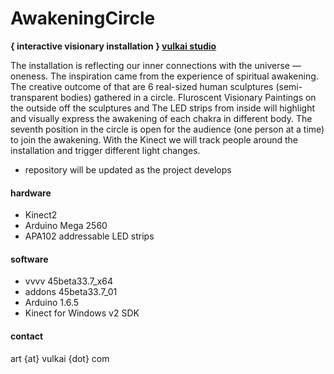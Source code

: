# AwakeningCircle

**{ interactive visionary installation }
[vulkai studio](http://www.vulkai.com)**

The installation is reflecting our inner connections with the universe — oneness. The inspiration came from the experience of spiritual awakening. The creative outcome of that are 6 real-sized human sculptures (semi-transparent bodies) gathered in a circle. Fluroscent Visionary Paintings on the outside off the sculptures and The LED strips from inside will highlight and visually express the awakening of each chakra in different body. The seventh position in the circle is open for the audience (one person at a time) to join the awakening. With the Kinect we will track people around the installation and trigger different light changes.

* repository will be updated as the project develops

#### hardware
* Kinect2
* Arduino Mega 2560
* APA102 addressable LED strips

#### software
* vvvv 45beta33.7_x64
* addons 45beta33.7_01
* Arduino 1.6.5
* Kinect for Windows v2 SDK

#### contact
art {at} vulkai {dot} com
